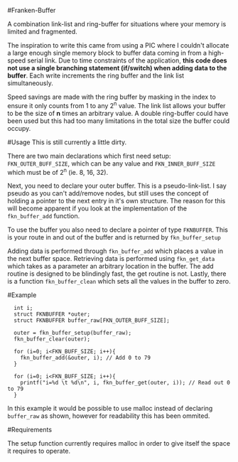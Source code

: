 #Franken-Buffer

A combination link-list and ring-buffer for situations where your memory is limited and fragmented.

The inspiration to write this came from using a PIC where I couldn't allocate a large enough single memory
block to buffer data coming in from a high-speed serial link. Due to time constraints of the application,
**this code does not use a single branching statement (if/switch) when adding data to the buffer**. Each write
increments the ring buffer and the link list simultaneously.

Speed savings are made with the ring buffer by masking in the index to ensure it only counts from 1 to any
2<sup>n</sup> value. The link list allows your buffer to be the size of **n** times an arbitrary value. A double ring-buffer
could have been used but this had too many limitations in the total size the buffer could occupy.

#Usage
This is still currently a little dirty.

There are two main declarations which first need setup: `FKN_OUTER_BUFF_SIZE`, which can be any value and `FKN_INNER_BUFF_SIZE` which must be of 2<sup>n</sup> (ie. 8, 16, 32).

Next, you need to declare your outer buffer. This is a pseudo-link-list. I say pseudo as you can't add/remove nodes, but still uses the concept of holding a pointer to the next entry in it's own structure. The reason for this will become apparent if you look at the implementation of the `fkn_buffer_add` function.

To use the buffer you also need to declare a pointer of type `FKNBUFFER`. This is your route in and out of the buffer and is returned by `fkn_buffer_setup`

Adding data is performed through `fkn_buffer_add` which places a value in the next buffer space. Retrieving data is performed using `fkn_get_data` which takes as a parameter an arbitrary location in the buffer. The add routine is designed to be blindingly fast, the get routine is not. Lastly, there is a function `fkn_buffer_clean` which sets all the values in the buffer to zero.

#Example

```
  int i; 
  struct FKNBUFFER *outer;
  struct FKNBUFFER buffer_raw[FKN_OUTER_BUFF_SIZE];

  outer = fkn_buffer_setup(buffer_raw);
  fkn_buffer_clear(outer);

  for (i=0; i<FKN_BUFF_SIZE; i++){
    fkn_buffer_add(&outer, i); // Add 0 to 79
  }

  for (i=0; i<FKN_BUFF_SIZE; i++){
    printf("i=%d \t %d\n", i, fkn_buffer_get(outer, i)); // Read out 0 to 79
  }
```

In this example it would be possible to use malloc instead of declaring `buffer_raw` as shown, however for readability this has been ommited.

#Requirements

The setup function currently requires malloc in order to give itself the space it requires to operate.
